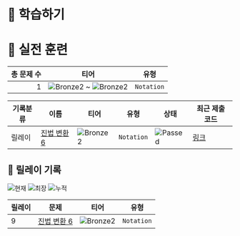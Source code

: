 # 📖 학습하기

# 🥇 실전 훈련
|총 문제 수|티어|유형|
|---:|---|---|
|1|![Bronze2][b2] ~ ![Bronze2][b2]|`Notation`|

|기록분류|이름|티어|유형|상태|최근 제출 코드|
|---|---|---|---|---|---|
|릴레이|[진법 변환 6](https://www.codetree.ai/training-field/search/problems/base-conversion-6)|![Bronze2][b2]|`Notation`|![Passed][passed]|[링크](https://github.com/hwan129/codeTree/blob/main/241204/%EC%A7%84%EB%B2%95%20%EB%B3%80%ED%99%98%206/base-conversion-6.cpp)|


## 🏃 릴레이 기록
![현재](https://img.shields.io/badge/현재_릴레이-9-%235cb85c.svg?for-the-badge)
![최장](https://img.shields.io/badge/최장_릴레이-9-%23E34F26.svg?for-the-badge)
![누적](https://img.shields.io/badge/누적_릴레이-9-%2300599C.svg?for-the-badge)

|릴레이|문제|티어|유형|
|---|---|---|---|
|9|[진법 변환 6](https://www.codetree.ai/training-field/search/problems/base-conversion-6)|![Bronze2][b2]|`Notation`|










[b5]: https://img.shields.io/badge/Bronze_5-%235D3E31.svg
[b4]: https://img.shields.io/badge/Bronze_4-%235D3E31.svg
[b3]: https://img.shields.io/badge/Bronze_3-%235D3E31.svg
[b2]: https://img.shields.io/badge/Bronze_2-%235D3E31.svg
[b1]: https://img.shields.io/badge/Bronze_1-%235D3E31.svg
[s5]: https://img.shields.io/badge/Silver_5-%23394960.svg
[s4]: https://img.shields.io/badge/Silver_4-%23394960.svg
[s3]: https://img.shields.io/badge/Silver_3-%23394960.svg
[s2]: https://img.shields.io/badge/Silver_2-%23394960.svg
[s1]: https://img.shields.io/badge/Silver_1-%23394960.svg
[g5]: https://img.shields.io/badge/Gold_5-%23FFC433.svg
[g4]: https://img.shields.io/badge/Gold_4-%23FFC433.svg
[g3]: https://img.shields.io/badge/Gold_3-%23FFC433.svg
[g2]: https://img.shields.io/badge/Gold_2-%23FFC433.svg
[g1]: https://img.shields.io/badge/Gold_1-%23FFC433.svg
[p5]: https://img.shields.io/badge/Platinum_5-%2376DDD8.svg
[p4]: https://img.shields.io/badge/Platinum_4-%2376DDD8.svg
[p3]: https://img.shields.io/badge/Platinum_3-%2376DDD8.svg
[p2]: https://img.shields.io/badge/Platinum_2-%2376DDD8.svg
[p1]: https://img.shields.io/badge/Platinum_1-%2376DDD8.svg
[passed]: https://img.shields.io/badge/Passed-%23009D27.svg
[failed]: https://img.shields.io/badge/Failed-%23D24D57.svg
[easy]: https://img.shields.io/badge/쉬움-%235cb85c.svg?for-the-badge
[medium]: https://img.shields.io/badge/보통-%23FFC433.svg?for-the-badge
[hard]: https://img.shields.io/badge/어려움-%23D24D57.svg?for-the-badge